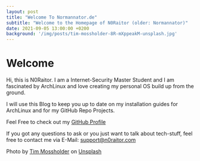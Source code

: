 ```yaml
---
layout: post
title: "Welcome To Normannator.de"
subtitle: "Welcome to the Homepage of N0Raitor (older: Normannator)"
date: 2021-09-05 13:00:00 +0200
background: '/img/posts/tim-mossholder-8R-mXppeakM-unsplash.jpg'
---
```


# Welcome
Hi, this is N0Raitor. I am a Internet-Security Master Student and I am fascinated by ArchLinux and love creating my personal OS build up from the ground.

I will use this Blog to keep you up to date on my installation guides for ArchLinux and for my GitHub Repo Projects.

Feel Free to check out my [GitHub Profile](https://github.com/n0raitor)

If you got any questions to ask or you just want to talk about tech-stuff, feel free to contact me via E-Mail: support@n0raitor.com

Photo by [Tim Mossholder](https://unsplash.com/@timmossholder?utm_source=unsplash&utm_medium=referral&utm_content=creditCopyText) on [Unsplash](https://unsplash.com/s/photos/welcome?utm_source=unsplash&utm_medium=referral&utm_content=creditCopyText)
